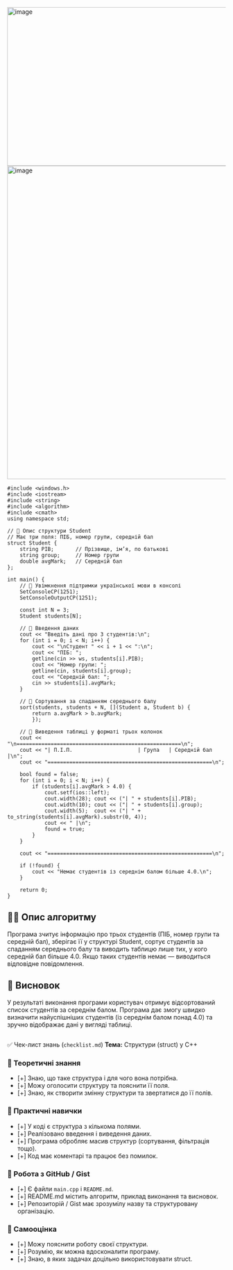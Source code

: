 <img width="1150" height="365" alt="image" src="https://github.com/user-attachments/assets/1c7f74ae-987f-4abe-bbb4-ab808a77e748" />
<img width="1704" height="721" alt="image" src="https://github.com/user-attachments/assets/04607774-e5c1-40ff-9cd7-7e535cf032e3" />

```
#include <windows.h>
#include <iostream>
#include <string>
#include <algorithm>
#include <cmath>
using namespace std;

// 🔹 Опис структури Student
// Має три поля: ПІБ, номер групи, середній бал
struct Student {
    string PIB;       // Прізвище, ім’я, по батькові
    string group;     // Номер групи
    double avgMark;   // Середній бал
};

int main() {
    // 🔹 Увімкнення підтримки української мови в консолі
    SetConsoleCP(1251);
    SetConsoleOutputCP(1251);

    const int N = 3;
    Student students[N];

    // 🔹 Введення даних
    cout << "Введіть дані про 3 студентів:\n";
    for (int i = 0; i < N; i++) {
        cout << "\nСтудент " << i + 1 << ":\n";
        cout << "ПІБ: ";
        getline(cin >> ws, students[i].PIB);
        cout << "Номер групи: ";
        getline(cin, students[i].group);
        cout << "Середній бал: ";
        cin >> students[i].avgMark;
    }

    // 🔹 Сортування за спаданням середнього балу
    sort(students, students + N, [](Student a, Student b) {
        return a.avgMark > b.avgMark;
        });

    // 🔹 Виведення таблиці у форматі трьох колонок
    cout << "\n=====================================================\n";
    cout << "| П.І.П.                     | Група   | Середній бал |\n";
    cout << "=====================================================\n";

    bool found = false;
    for (int i = 0; i < N; i++) {
        if (students[i].avgMark > 4.0) {
            cout.setf(ios::left);
            cout.width(28); cout << ("| " + students[i].PIB);
            cout.width(10); cout << ("| " + students[i].group);
            cout.width(5);  cout << ("| " + to_string(students[i].avgMark).substr(0, 4));
            cout << " |\n";
            found = true;
        }
    }

    cout << "=====================================================\n";

    if (!found) {
        cout << "Немає студентів із середнім балом більше 4.0.\n";
    }

    return 0;
}
```
## 🧠🧩 Опис алгоритму
Програма зчитує інформацію про трьох студентів (ПІБ, номер групи та середній бал), зберігає її у структурі Student, сортує студентів за спаданням середнього балу та виводить таблицю лише тих, у кого середній бал більше 4.0.
Якщо таких студентів немає — виводиться відповідне повідомлення.

## 📝 Висновок  
У результаті виконання програми користувач отримує відсортований список студентів за середнім балом. Програма дає змогу швидко визначити найуспішніших студентів (із середнім балом понад 4.0) та зручно відображає дані у вигляді таблиці.
## 


✅  Чек-лист знань (`checklist.md`)
**Тема:** Структури (struct) у C++
### 🔹 Теоретичні знання
- [+] Знаю, що таке структура і для чого вона потрібна.  
- [+] Можу оголосити структуру та пояснити її поля.  
- [+] Знаю, як створити змінну структури та звертатися до її полів.  

### 🔹 Практичні навички
- [+] У коді є структура з кількома полями.  
- [+] Реалізовано введення і виведення даних.  
- [+] Програма обробляє масив структур (сортування, фільтрація тощо).  
- [+] Код має коментарі та працює без помилок.  

### 🔹 Робота з GitHub / Gist
- [+] Є файли `main.cpp` і `README.md`.  
- [+] README.md містить алгоритм, приклад виконання та висновок.  
- [+] Репозиторій / Gist має зрозумілу назву та структуровану організацію.  

### 🔹 Самооцінка
- [+] Можу пояснити роботу своєї структури.  
- [+] Розумію, як можна вдосконалити програму.  
- [+] Знаю, в яких задачах доцільно використовувати struct.
